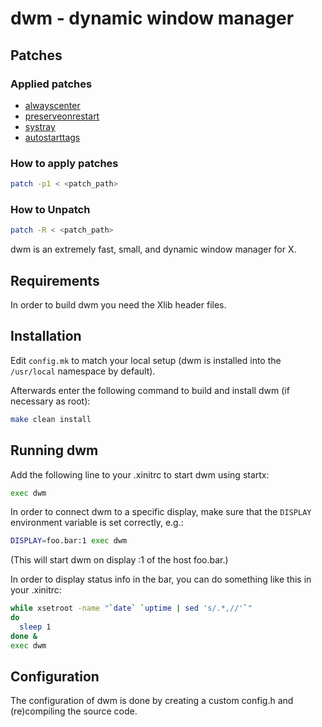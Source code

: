 # dwm - dynamic window manager

## Patches

### Applied patches

- [alwayscenter](https://dwm.suckless.org/patches/alwayscenter/)
- [preserveonrestart](https://dwm.suckless.org/patches/preserveonrestart/)
- [systray](https://dwm.suckless.org/patches/systray/)
- [autostarttags](https://dwm.suckless.org/patches/autostarttags/)

### How to apply patches

```bash
patch -p1 < <patch_path>
```

### How to Unpatch

```bash
patch -R < <patch_path>
```

dwm is an extremely fast, small, and dynamic window manager for X.

## Requirements

In order to build dwm you need the Xlib header files.

## Installation

Edit `config.mk` to match your local setup (dwm is installed into
the `/usr/local` namespace by default).

Afterwards enter the following command to build and install dwm (if
necessary as root):

```bash
make clean install
```

## Running dwm

Add the following line to your .xinitrc to start dwm using startx:

```bash
exec dwm
```

In order to connect dwm to a specific display, make sure that
the `DISPLAY` environment variable is set correctly, e.g.:

```bash
DISPLAY=foo.bar:1 exec dwm
```

(This will start dwm on display :1 of the host foo.bar.)

In order to display status info in the bar, you can do something
like this in your .xinitrc:

```bash
while xsetroot -name "`date` `uptime | sed 's/.*,//'`"
do
  sleep 1
done &
exec dwm
```

## Configuration

The configuration of dwm is done by creating a custom config.h
and (re)compiling the source code.
